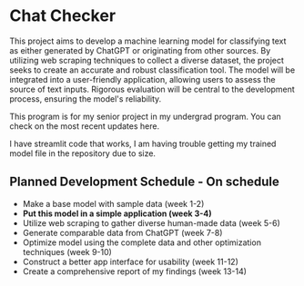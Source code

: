 # Chat Checker

This project aims to develop a machine learning model for classifying text as either generated by ChatGPT or originating from other sources. By utilizing web scraping techniques to collect a diverse dataset, the project seeks to create an accurate and robust classification tool. The model will be integrated into a user-friendly application, allowing users to assess the source of text inputs. Rigorous evaluation will be central to the development process, ensuring the model's reliability.

This program is for my senior project in my undergrad program. You can check on the most recent updates here.

I have streamlit code that works, I am having trouble getting my trained model file in the repository due to size.

## Planned Development Schedule - On schedule

* Make a base model with sample data (week 1-2)
* **Put this model in a simple application (week 3-4)**
* Utilize web scraping to gather diverse human-made data (week 5-6)
* Generate comparable data from ChatGPT (week 7-8)
* Optimize model using the complete data and other optimization techniques (week 9-10)
* Construct a better app interface for usability (week 11-12)
* Create a comprehensive report of my findings (week 13-14)

